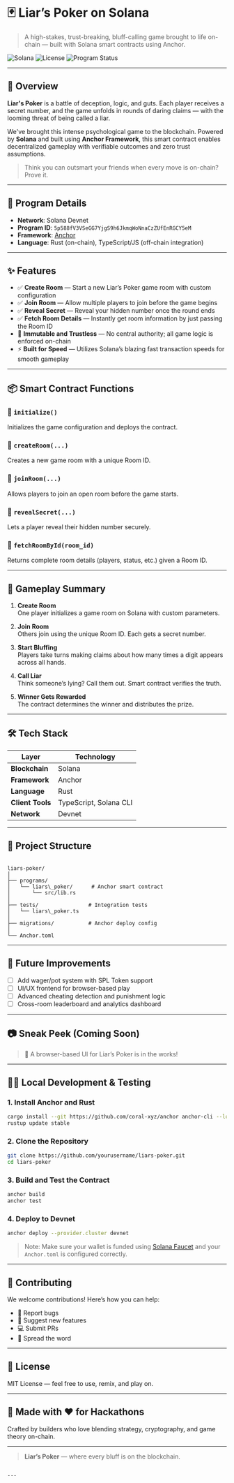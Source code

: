 # 🃏 Liar’s Poker on Solana

> A high-stakes, trust-breaking, bluff-calling game brought to life on-chain — built with Solana smart contracts using Anchor.

![Solana](https://img.shields.io/badge/Built%20On-Solana-3a0ca3?style=for-the-badge&logo=solana)
![License](https://img.shields.io/github/license/yourusername/liars-poker?style=for-the-badge)
![Program Status](https://img.shields.io/badge/Program%20Deployed-Devnet-success?style=for-the-badge)

---

## 🚀 Overview

**Liar's Poker** is a battle of deception, logic, and guts. Each player receives a secret number, and the game unfolds in rounds of daring claims — with the looming threat of being called a liar.

We've brought this intense psychological game to the blockchain. Powered by **Solana** and built using **Anchor Framework**, this smart contract enables decentralized gameplay with verifiable outcomes and zero trust assumptions.

> Think you can outsmart your friends when every move is on-chain? Prove it.

---

## 🔗 Program Details

- **Network**: Solana Devnet  
- **Program ID**: `5p588fV3VSeGG7YjgS9h6JkmqWoNnaCzZUfEnRGCY5eM`  
- **Framework**: [Anchor](https://www.anchor-lang.com/)  
- **Language**: Rust (on-chain), TypeScript/JS (off-chain integration)  

---

## ✨ Features

- ✅ **Create Room** — Start a new Liar’s Poker game room with custom configuration  
- ✅ **Join Room** — Allow multiple players to join before the game begins  
- ✅ **Reveal Secret** — Reveal your hidden number once the round ends  
- ✅ **Fetch Room Details** — Instantly get room information by just passing the Room ID  
- 🔐 **Immutable and Trustless** — No central authority; all game logic is enforced on-chain  
- ⚡ **Built for Speed** — Utilizes Solana’s blazing fast transaction speeds for smooth gameplay

---

## 📦 Smart Contract Functions

### 📌 `initialize()`
Initializes the game configuration and deploys the contract.

### 📌 `createRoom(...)`
Creates a new game room with a unique Room ID.

### 📌 `joinRoom(...)`
Allows players to join an open room before the game starts.

### 📌 `revealSecret(...)`
Lets a player reveal their hidden number securely.

### 📌 `fetchRoomById(room_id)`
Returns complete room details (players, status, etc.) given a Room ID.

---

## 🧠 Gameplay Summary

1. **Create Room**  
   One player initializes a game room on Solana with custom parameters.

2. **Join Room**  
   Others join using the unique Room ID. Each gets a secret number.

3. **Start Bluffing**  
   Players take turns making claims about how many times a digit appears across all hands.

4. **Call Liar**  
   Think someone’s lying? Call them out. Smart contract verifies the truth.

5. **Winner Gets Rewarded**  
   The contract determines the winner and distributes the prize.

---

## 🛠️ Tech Stack

| Layer            | Technology         |
|------------------|--------------------|
| **Blockchain**   | Solana             |
| **Framework**    | Anchor             |
| **Language**     | Rust               |
| **Client Tools** | TypeScript, Solana CLI |
| **Network**      | Devnet             |

---

## 📁 Project Structure

```

liars-poker/
│
├── programs/
│   └── liars\_poker/      # Anchor smart contract
│       └── src/lib.rs
│
├── tests/                # Integration tests
│   └── liars\_poker.ts
│
├── migrations/           # Anchor deploy config
│
└── Anchor.toml

````

---

## 🚧 Future Improvements

- [ ] Add wager/pot system with SPL Token support
- [ ] UI/UX frontend for browser-based play
- [ ] Advanced cheating detection and punishment logic
- [ ] Cross-room leaderboard and analytics dashboard

---

## 📷 Sneak Peek (Coming Soon)

> 👀 A browser-based UI for Liar’s Poker is in the works!

---

## 🧑‍💻 Local Development & Testing

### 1. Install Anchor and Rust

```bash
cargo install --git https://github.com/coral-xyz/anchor anchor-cli --locked
rustup update stable
````

### 2. Clone the Repository

```bash
git clone https://github.com/yourusername/liars-poker.git
cd liars-poker
```

### 3. Build and Test the Contract

```bash
anchor build
anchor test
```

### 4. Deploy to Devnet

```bash
anchor deploy --provider.cluster devnet
```

> Note: Make sure your wallet is funded using [Solana Faucet](https://solfaucet.com/) and your `Anchor.toml` is configured correctly.

---

## 🤝 Contributing

We welcome contributions! Here’s how you can help:

* 🐞 Report bugs
* 🧠 Suggest new features
* 💻 Submit PRs
* 📣 Spread the word

---

## 📜 License

MIT License — feel free to use, remix, and play on.

---

## 👋 Made with ❤️ for Hackathons

Crafted by builders who love blending strategy, cryptography, and game theory on-chain.

---

> **Liar’s Poker** — where every bluff is on the blockchain.

```

---
